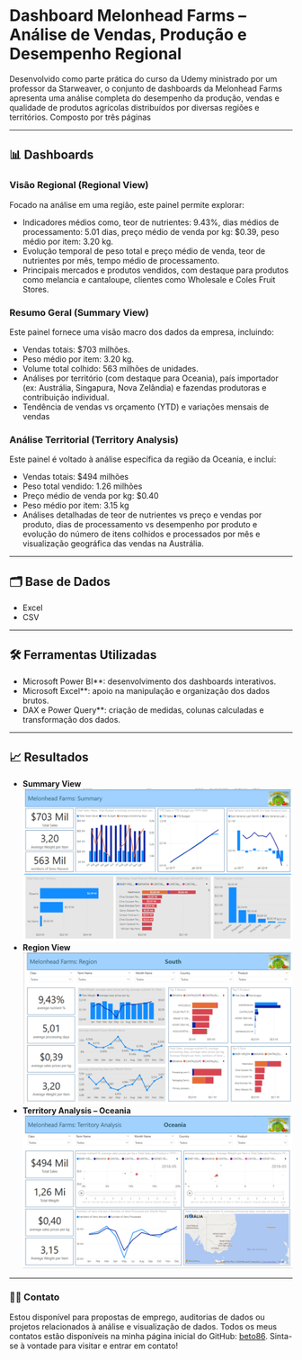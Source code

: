 # Dashboard Melonhead Farms – Análise de Vendas, Produção e Desempenho Regional

Desenvolvido como parte prática do curso da Udemy ministrado por um professor da Starweaver, o conjunto de dashboards da Melonhead Farms apresenta uma análise completa do desempenho da produção, vendas e qualidade de produtos agrícolas distribuídos por diversas regiões e territórios. Composto por três páginas

---

## 📊 Dashboards
### Visão Regional (Regional View)
Focado na análise em uma região, este painel permite explorar:
- Indicadores médios como, teor de nutrientes: 9.43%, dias médios de processamento: 5.01 dias, preço médio de venda por kg: $0.39, peso médio por item: 3.20 kg.
- Evolução temporal de peso total e preço médio de venda, teor de nutrientes por mês, tempo médio de processamento.
- Principais mercados e produtos vendidos, com destaque para produtos como melancia e cantaloupe, clientes como Wholesale e Coles Fruit Stores. 
### Resumo Geral (Summary View)
Este painel fornece uma visão macro dos dados da empresa, incluindo:
- Vendas totais: $703 milhões.
- Peso médio por item: 3.20 kg.
- Volume total colhido: 563 milhões de unidades.
- Análises por território (com destaque para Oceania), país importador (ex: Austrália, Singapura, Nova Zelândia) e fazendas produtoras e contribuição individual.
- Tendência de vendas vs orçamento (YTD) e variações mensais de vendas
### Análise Territorial (Territory Analysis)
Este painel é voltado à análise específica da região da Oceania, e inclui:
- Vendas totais: $494 milhões
- Peso total vendido: 1.26 milhões
- Preço médio de venda por kg: $0.40
- Peso médio por item: 3.15 kg
- Análises detalhadas de teor de nutrientes vs preço e vendas por produto, dias de processamento vs desempenho por produto e evolução do número de itens colhidos e processados por mês e visualização geográfica das vendas na Austrália.

---

## 🗂️ Base de Dados
- Excel
- CSV

---

## 🛠️ Ferramentas Utilizadas
- Microsoft Power BI**: desenvolvimento dos dashboards interativos.
- Microsoft Excel**: apoio na manipulação e organização dos dados brutos.
- DAX e Power Query**: criação de medidas, colunas calculadas e transformação dos dados.

---

## 📈 Resultados


- **Summary View**
![Summary View](images/summary.png)
- **Region View**
![Region View](images/region.png)
- **Territory Analysis – Oceania**
![Territory Analysis – Oceania](images/territory_analysis.png)

---

### 👩‍💻 Contato

Estou disponível para propostas de emprego, auditorias de dados ou projetos relacionados à análise e visualização de dados. 
Todos os meus contatos estão disponíveis na minha página inicial do GitHub: [beto86](https://github.com/beto86). 
Sinta-se à vontade para visitar e entrar em contato!

